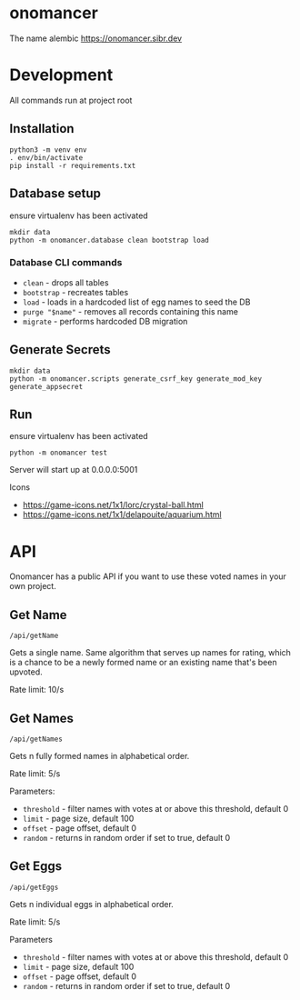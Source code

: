 # onomancer
The name alembic https://onomancer.sibr.dev

# Development
All commands run at project root

## Installation
```
python3 -m venv env
. env/bin/activate
pip install -r requirements.txt
```

## Database setup
ensure virtualenv has been activated
```
mkdir data
python -m onomancer.database clean bootstrap load
```

### Database CLI commands
* `clean` - drops all tables
* `bootstrap` - recreates tables
* `load` - loads in a hardcoded list of egg names to seed the DB
* `purge "$name"` - removes all records containing this name
* `migrate` - performs hardcoded DB migration

## Generate Secrets
```
mkdir data
python -m onomancer.scripts generate_csrf_key generate_mod_key generate_appsecret
```

## Run
ensure virtualenv has been activated
```
python -m onomancer test
```
Server will start up at 0.0.0.0:5001

Icons
* https://game-icons.net/1x1/lorc/crystal-ball.html
* https://game-icons.net/1x1/delapouite/aquarium.html

# API
Onomancer has a public API if you want to use these voted names in your own project.

## Get Name

`/api/getName`

Gets a single name. Same algorithm that serves up names for rating, which is a chance to be a newly formed name or an existing name that's been upvoted.

Rate limit: 10/s


## Get Names

`/api/getNames`

Gets n fully formed names in alphabetical order.

Rate limit: 5/s

Parameters:
* `threshold` - filter names with votes at or above this threshold, default 0
* `limit` - page size, default 100
* `offset` - page offset, default 0
* `random` - returns in random order if set to true, default 0

## Get Eggs

`/api/getEggs`

Gets n individual eggs in alphabetical order.

Rate limit: 5/s

Parameters
* `threshold` - filter names with votes at or above this threshold, default 0
* `limit` - page size, default 100
* `offset` - page offset, default 0
* `random` - returns in random order if set to true, default 0
